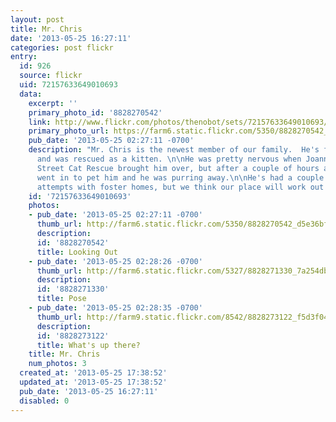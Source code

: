```yaml
---
layout: post
title: Mr. Chris
date: '2013-05-25 16:27:11'
categories: post flickr
entry:
  id: 926
  source: flickr
  uid: 72157633649010693
  data:
    excerpt: ''
    primary_photo_id: '8828270542'
    link: http://www.flickr.com/photos/thenobot/sets/72157633649010693/
    primary_photo_url: https://farm6.static.flickr.com/5350/8828270542_d5e36bfe22_m.jpg
    pub_date: '2013-05-25 02:27:11 -0700'
    description: "Mr. Chris is the newest member of our family.  He's five years old,
      and was rescued as a kitten. \n\nHe was pretty nervous when Joanne of the 13th
      Street Cat Rescue brought him over, but after a couple of hours alone, the girls
      went in to pet him and he was purring away.\n\nHe's had a couple of unsuccessful
      attempts with foster homes, but we think our place will work out for him."
    id: '72157633649010693'
    photos:
    - pub_date: '2013-05-25 02:27:11 -0700'
      thumb_url: http://farm6.static.flickr.com/5350/8828270542_d5e36bfe22_s.jpg
      description: 
      id: '8828270542'
      title: Looking Out
    - pub_date: '2013-05-25 02:28:26 -0700'
      thumb_url: http://farm6.static.flickr.com/5327/8828271330_7a254dbca6_s.jpg
      description: 
      id: '8828271330'
      title: Pose
    - pub_date: '2013-05-25 02:28:35 -0700'
      thumb_url: http://farm9.static.flickr.com/8542/8828273122_f5d3f04742_s.jpg
      description: 
      id: '8828273122'
      title: What's up there?
    title: Mr. Chris
    num_photos: 3
  created_at: '2013-05-25 17:38:52'
  updated_at: '2013-05-25 17:38:52'
  pub_date: '2013-05-25 16:27:11'
  disabled: 0
---
```

